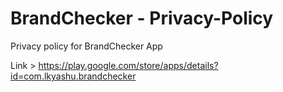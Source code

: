 # BrandChecker - Privacy-Policy

Privacy policy for BrandChecker App

Link > https://play.google.com/store/apps/details?id=com.lkyashu.brandchecker
